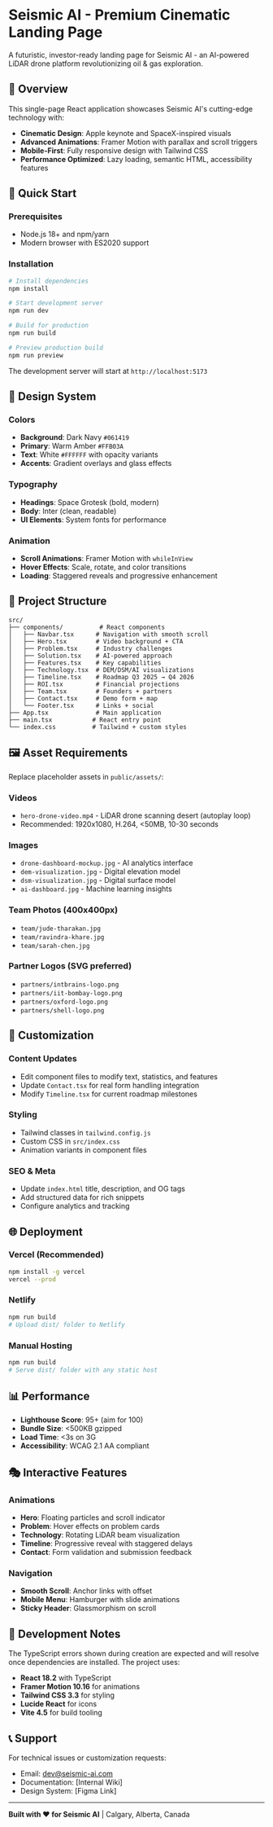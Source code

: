 # Seismic AI - Premium Cinematic Landing Page

A futuristic, investor-ready landing page for Seismic AI - an AI-powered LiDAR drone platform revolutionizing oil & gas exploration.

## 🎯 Overview

This single-page React application showcases Seismic AI's cutting-edge technology with:

- **Cinematic Design**: Apple keynote and SpaceX-inspired visuals
- **Advanced Animations**: Framer Motion with parallax and scroll triggers
- **Mobile-First**: Fully responsive design with Tailwind CSS
- **Performance Optimized**: Lazy loading, semantic HTML, accessibility features

## 🚀 Quick Start

### Prerequisites

- Node.js 18+ and npm/yarn
- Modern browser with ES2020 support

### Installation

```bash
# Install dependencies
npm install

# Start development server
npm run dev

# Build for production
npm run build

# Preview production build
npm run preview
```

The development server will start at `http://localhost:5173`

## 🎨 Design System

### Colors

- **Background**: Dark Navy `#061419`
- **Primary**: Warm Amber `#FFB03A`
- **Text**: White `#FFFFFF` with opacity variants
- **Accents**: Gradient overlays and glass effects

### Typography

- **Headings**: Space Grotesk (bold, modern)
- **Body**: Inter (clean, readable)
- **UI Elements**: System fonts for performance

### Animation

- **Scroll Animations**: Framer Motion with `whileInView`
- **Hover Effects**: Scale, rotate, and color transitions
- **Loading**: Staggered reveals and progressive enhancement

## 📁 Project Structure

```
src/
├── components/          # React components
│   ├── Navbar.tsx      # Navigation with smooth scroll
│   ├── Hero.tsx        # Video background + CTA
│   ├── Problem.tsx     # Industry challenges
│   ├── Solution.tsx    # AI-powered approach
│   ├── Features.tsx    # Key capabilities
│   ├── Technology.tsx  # DEM/DSM/AI visualizations
│   ├── Timeline.tsx    # Roadmap Q3 2025 → Q4 2026
│   ├── ROI.tsx         # Financial projections
│   ├── Team.tsx        # Founders + partners
│   ├── Contact.tsx     # Demo form + map
│   └── Footer.tsx      # Links + social
├── App.tsx             # Main application
├── main.tsx           # React entry point
└── index.css          # Tailwind + custom styles
```

## 🖼️ Asset Requirements

Replace placeholder assets in `public/assets/`:

### Videos

- `hero-drone-video.mp4` - LiDAR drone scanning desert (autoplay loop)
- Recommended: 1920x1080, H.264, <50MB, 10-30 seconds

### Images

- `drone-dashboard-mockup.jpg` - AI analytics interface
- `dem-visualization.jpg` - Digital elevation model
- `dsm-visualization.jpg` - Digital surface model
- `ai-dashboard.jpg` - Machine learning insights

### Team Photos (400x400px)

- `team/jude-tharakan.jpg`
- `team/ravindra-khare.jpg`
- `team/sarah-chen.jpg`

### Partner Logos (SVG preferred)

- `partners/intbrains-logo.png`
- `partners/iit-bombay-logo.png`
- `partners/oxford-logo.png`
- `partners/shell-logo.png`

## 🔧 Customization

### Content Updates

- Edit component files to modify text, statistics, and features
- Update `Contact.tsx` for real form handling integration
- Modify `Timeline.tsx` for current roadmap milestones

### Styling

- Tailwind classes in `tailwind.config.js`
- Custom CSS in `src/index.css`
- Animation variants in component files

### SEO & Meta

- Update `index.html` title, description, and OG tags
- Add structured data for rich snippets
- Configure analytics and tracking

## 🌐 Deployment

### Vercel (Recommended)

```bash
npm install -g vercel
vercel --prod
```

### Netlify

```bash
npm run build
# Upload dist/ folder to Netlify
```

### Manual Hosting

```bash
npm run build
# Serve dist/ folder with any static host
```

## 📊 Performance

- **Lighthouse Score**: 95+ (aim for 100)
- **Bundle Size**: <500KB gzipped
- **Load Time**: <3s on 3G
- **Accessibility**: WCAG 2.1 AA compliant

## 🎭 Interactive Features

### Animations

- **Hero**: Floating particles and scroll indicator
- **Problem**: Hover effects on problem cards
- **Technology**: Rotating LiDAR beam visualization
- **Timeline**: Progressive reveal with staggered delays
- **Contact**: Form validation and submission feedback

### Navigation

- **Smooth Scroll**: Anchor links with offset
- **Mobile Menu**: Hamburger with slide animations
- **Sticky Header**: Glassmorphism on scroll

## 🚨 Development Notes

The TypeScript errors shown during creation are expected and will resolve once dependencies are installed. The project uses:

- **React 18.2** with TypeScript
- **Framer Motion 10.16** for animations
- **Tailwind CSS 3.3** for styling
- **Lucide React** for icons
- **Vite 4.5** for build tooling

## 📞 Support

For technical issues or customization requests:

- Email: dev@seismic-ai.com
- Documentation: [Internal Wiki]
- Design System: [Figma Link]

---

**Built with ❤️ for Seismic AI** | Calgary, Alberta, Canada

